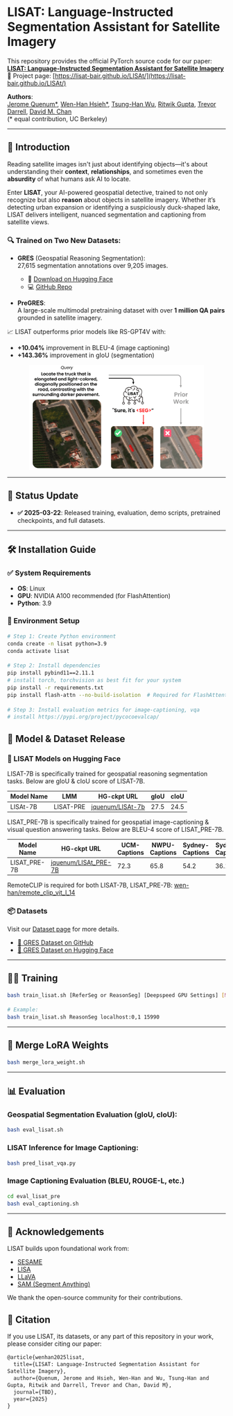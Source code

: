 # LISAT: Language-Instructed Segmentation Assistant for Satellite Imagery

This repository provides the official PyTorch source code for our paper:  
**[LISAT: Language-Instructed Segmentation Assistant for Satellite Imagery](https://arxiv.org/abs/2312.08366)**  
🔗 Project page: [https://lisat-bair.github.io/LISAt/](https://lisat-bair.github.io/LISAt/)

**Authors**:  
[Jerome Quenum*](https://people.eecs.berkeley.edu/~jquenum/), [Wen-Han Hsieh*](https://wen-hanhsieh.github.io/personal_website/), [Tsung-Han Wu](https://tsunghan-wu.github.io/), [Ritwik Gupta](https://ritwikgupta.me/), [Trevor Darrell](https://people.eecs.berkeley.edu/~trevor/), [David M. Chan](https://dchan.cc/)  
(* equal contribution, UC Berkeley)

---

## 🚀 Introduction

Reading satellite images isn't just about identifying objects—it's about understanding their **context**, **relationships**, and sometimes even the **absurdity** of what humans ask AI to locate.

Enter **LISAT**, your AI-powered geospatial detective, trained to not only recognize but also **reason** about objects in satellite imagery. Whether it’s detecting urban expansion or identifying a suspiciously duck-shaped lake, LISAT delivers intelligent, nuanced segmentation and captioning from satellite views.

### 🔍 Trained on Two New Datasets:
- **GRES** (Geospatial Reasoning Segmentation):  
  27,615 segmentation annotations over 9,205 images.  
  - 🤗 [Download on Hugging Face](https://huggingface.co/datasets/jquenum/GRES/blob/main/README.md)  
  - 💻 [GitHub Repo](https://github.com/lisat-bair/GRES)

- **PreGRES**:  
  A large-scale multimodal pretraining dataset with over **1 million QA pairs** grounded in satellite imagery.

📈 LISAT outperforms prior models like RS-GPT4V with:
- **+10.04%** improvement in BLEU-4 (image captioning)
- **+143.36%** improvement in gIoU (segmentation)

<p align="center">
  <img src="assets/teaser_v2-1.png" alt="LISAT Teaser Image" width="80%">
</p>

---

## 📌 Status Update

- **✅ 2025-03-22**: Released training, evaluation, demo scripts, pretrained checkpoints, and full datasets.

---

## 🛠 Installation Guide

### ✅ System Requirements
- **OS**: Linux
- **GPU**: NVIDIA A100 recommended (for FlashAttention)
- **Python**: 3.9

### 🔧 Environment Setup

```bash
# Step 1: Create Python environment
conda create -n lisat python=3.9
conda activate lisat

# Step 2: Install dependencies
pip install pybind11==2.11.1
# install torch, torchvision as best fit for your system
pip install -r requirements.txt
pip install flash-attn --no-build-isolation  # Required for FlashAttention

# Step 3: Install evaluation metrics for image-captioning, vqa
# install https://pypi.org/project/pycocoevalcap/
```

## 📁 Model & Dataset Release
### 🧠 LISAT Models on Hugging Face
LISAT-7B is specifically trained for geospatial reasoning segmentation tasks. Below are gIoU & cIoU score of LISAT-7B.

| Model Name | LMM | HG-ckpt URL | gIoU | cIoU  |
|------------|----------------|----------------|----|----|
| LISAt-7B    | LISAT-PRE  | [jquenum/LISAt-7b](https://huggingface.co/jquenum/LISAt-7b) | 27.5 | 24.5 |

LISAT_PRE-7B is specifically trained for geospatial image-captioning & visual question answering tasks. Below are BLEU-4 score of LISAT_PRE-7B.

| Model Name | HG-ckpt URL | UCM-Captions | NWPU-Captions  | Sydney-Captions | Sydney-Captions |
|------------|----------------|----|----|----|----|
| LISAT_PRE-7B | [jquenum/LISAt_PRE-7B](https://huggingface.co/jquenum/LISAt_PRE-7b) | 72.3 | 65.8 | 54.2 | 36.1 |

RemoteCLIP is required for both LISAT-7B, LISAT_PRE-7B: [wen-han/remote_clip_vit_l_14](https://huggingface.co/wen-han/remote_clip_vit_l_14)

### 📦 Datasets
Visit our [Dataset page](./dataset/README.md) for more details.
- [📘 GRES Dataset on GitHub](https://github.com/lisat-bair/GRES)  
- [📘 GRES Dataset on Hugging Face](https://huggingface.co/datasets/jquenum/GRES/blob/main/README.md)

---

## 🏋️‍♂️ Training

```bash
bash train_lisat.sh [ReferSeg or ReasonSeg] [Deepspeed GPU Settings] [MASTERPORT]

# Example:
bash train_lisat.sh ReasonSeg localhost:0,1 15990
```

---

## 🔄 Merge LoRA Weights

```bash
bash merge_lora_weight.sh
```

---

## 📊 Evaluation

### Geospatial Segmentation Evaluation (gIoU, cIoU):

```bash
bash eval_lisat.sh
```

### LISAT Inference for Image Captioning:

```bash
bash pred_lisat_vqa.py
```

### Image Captioning Evaluation (BLEU, ROUGE-L, etc.)

```bash
cd eval_lisat_pre
bash eval_captioning.sh
```

---

## 🙏 Acknowledgements

LISAT builds upon foundational work from:

- [SESAME](https://github.com/see-say-segment/sesame)  
- [LISA](https://github.com/dvlab-research/LISA)  
- [LLaVA](https://github.com/haotian-liu/LLaVA)  
- [SAM (Segment Anything)](https://github.com/facebookresearch/segment-anything)

We thank the open-source community for their contributions.

## 🎯 Citation

If you use LISAT, its datasets, or any part of this repository in your work, please consider citing our paper:

```
@article{wenhan2025lisat,
  title={LISAT: Language-Instructed Segmentation Assistant for Satellite Imagery},
  author={Quenum, Jerome and Hsieh, Wen-Han and Wu, Tsung-Han and Gupta, Ritwik and Darrell, Trevor and Chan, David M},
  journal={TBD},
  year={2025}
}
```